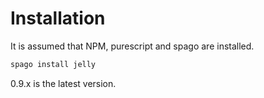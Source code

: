 # Installation

It is assumed that NPM, purescript and spago are installed.

```bash
spago install jelly
```

0.9.x is the latest version.
